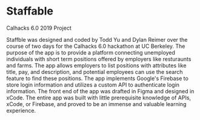 # Staffable
Calhacks 6.0 2019 Project

Staffble was designed and coded by Todd Yu and Dylan Reimer over the course of two days for
the Calhacks 6.0 hackathon at UC Berkeley. The purpose of the app is to provide a platform
connecting unemployed individuals with short term positions offered by employers like 
resturaunts and farms. The app allows employers to list positions with attributes like title,
pay, and description, and potential employees can use the search feature to find these positions.
The app implements Google's Firebase to store login information and utilizes a custom API to 
authenticate login information. The front end of the app was drafted in Figma and designed 
in xCode. The entire app was built with little prerequisite knowledge of APIs, xCode, or Firebase,
and proved to be an immense and valuable learning experience.
